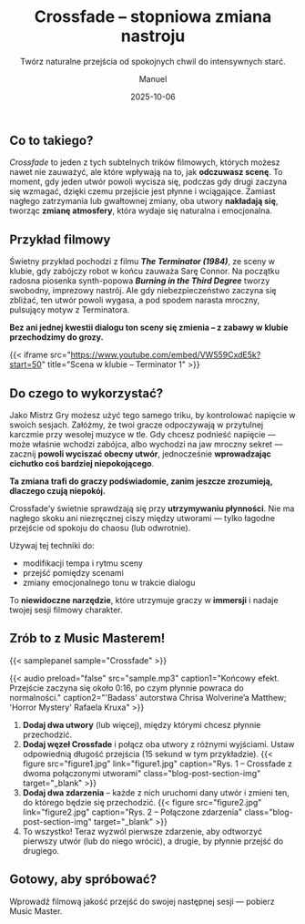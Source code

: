 ﻿---
title: "Crossfade – stopniowa zmiana nastroju"
subtitle: "Twórz naturalne przejścia od spokojnych chwil do intensywnych starć."
date: 2025-10-06
author: "Manuel"
thumbnail: "blog/crossfade/thumbnail.jpg"
---

## Co to takiego?

*Crossfade* to jeden z tych subtelnych trików filmowych, których możesz nawet nie zauważyć, ale które wpływają na to, jak **odczuwasz scenę**. To moment, gdy jeden utwór powoli wycisza się, podczas gdy drugi zaczyna się wzmagać, dzięki czemu przejście jest płynne i wciągające. Zamiast nagłego zatrzymania lub gwałtownej zmiany, oba utwory **nakładają się**, tworząc **zmianę atmosfery**, która wydaje się naturalna i emocjonalna.

## Przykład filmowy

Świetny przykład pochodzi z filmu ***The Terminator (1984)***, ze sceny w klubie, gdy zabójczy robot w końcu zauważa Sarę Connor. Na początku radosna piosenka synth-popowa ***Burning in the Third Degree*** tworzy swobodny, imprezowy nastrój. Ale gdy niebezpieczeństwo zaczyna się zbliżać, ten utwór powoli wygasa, a pod spodem narasta mroczny, pulsujący motyw z Terminatora.  

**Bez ani jednej kwestii dialogu ton sceny się zmienia – z zabawy w klubie przechodzimy do grozy.**

{{< iframe src="https://www.youtube.com/embed/VW559CxdE5k?start=50" title="Scena w klubie – Terminator 1" >}}

## Do czego to wykorzystać?

Jako Mistrz Gry możesz użyć tego samego triku, by kontrolować napięcie w swoich sesjach. Załóżmy, że twoi gracze odpoczywają w przytulnej karczmie przy wesołej muzyce w tle. Gdy chcesz podnieść napięcie — może właśnie wchodzi zabójca, albo wychodzi na jaw mroczny sekret — zacznij **powoli wyciszać obecny utwór**, jednocześnie **wprowadzając cichutko coś bardziej niepokojącego**.  

**Ta zmiana trafi do graczy podświadomie, zanim jeszcze zrozumieją, dlaczego czują niepokój.**

Crossfade’y świetnie sprawdzają się przy **utrzymywaniu płynności**. Nie ma nagłego skoku ani niezręcznej ciszy między utworami — tylko łagodne przejście od spokoju do chaosu (lub odwrotnie).  

Używaj tej techniki do:
- modifikacji tempa i rytmu sceny  
- przejść pomiędzy scenami  
- zmiany emocjonalnego tonu w trakcie dialogu  

To **niewidoczne narzędzie**, które utrzymuje graczy w **immersji** i nadaje twojej sesji filmowy charakter.

## Zrób to z Music Masterem!

{{< samplepanel sample="Crossfade" >}}

{{< audio preload="false" src="sample.mp3" caption1="Końcowy efekt. Przejście zaczyna się około 0:16, po czym płynnie powraca do normalności." caption2="'Badass' autorstwa Chrisa Wolverine’a Matthew; 'Horror Mystery' Rafaela Kruxa" >}}

1. **Dodaj dwa utwory** (lub więcej), między którymi chcesz płynnie przechodzić.  
1. **Dodaj węzeł Crossfade** i połącz oba utwory z różnymi wyjściami. Ustaw odpowiednią długość przejścia (15 sekund w tym przykładzie). {{< figure src="figure1.jpg" link="figure1.jpg" caption="Rys. 1 – Crossfade z dwoma połączonymi utworami" class="blog-post-section-img" target="_blank" >}}  
1. **Dodaj dwa zdarzenia** – każde z nich uruchomi dany utwór i zmieni ten, do którego będzie się przechodzić. {{< figure src="figure2.jpg" link="figure2.jpg" caption="Rys. 2 – Połączone zdarzenia" class="blog-post-section-img" target="_blank" >}}  
1. To wszystko! Teraz wyzwól pierwsze zdarzenie, aby odtworzyć pierwszy utwór (lub do niego wrócić), a drugie, by płynnie przejść do drugiego.

## Gotowy, aby spróbować?

Wprowadź filmową jakość przejść do swojej następnej sesji — pobierz Music Master.